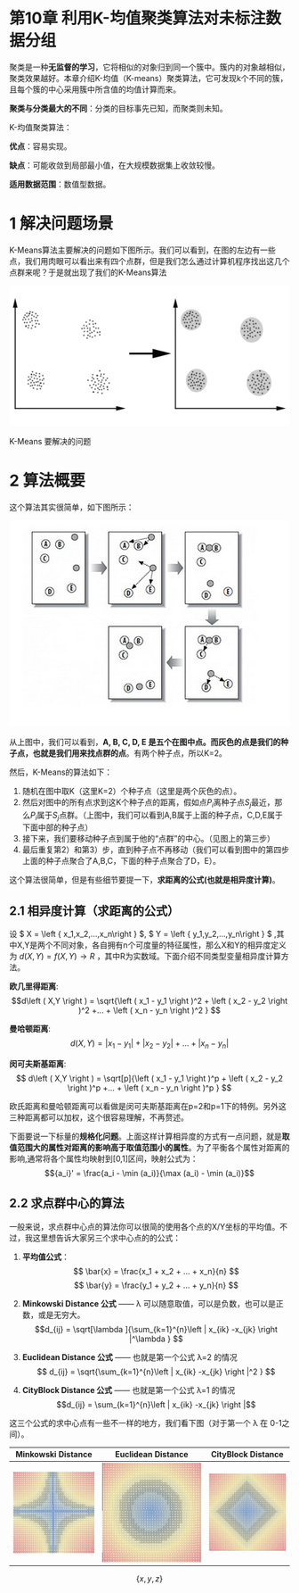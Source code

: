 第10章 利用K-均值聚类算法对未标注数据分组
==========================================
聚类是一种**无监督的学习**，它将相似的对象归到同一个簇中。簇内的对象越相似，聚类效果越好。本章介绍K-均值（K-means）聚类算法，它可发现k个不同的簇，且每个簇的中心采用簇中所含值的均值计算而来。

**聚类与分类最大的不同**：分类的目标事先已知，而聚类则未知。

K-均值聚类算法：

**优点**：容易实现。

**缺点**：可能收敛到局部最小值，在大规模数据集上收敛较慢。

**适用数据范围**：数值型数据。

# 1 解决问题场景

K-Means算法主要解决的问题如下图所示。我们可以看到，在图的左边有一些点，我们用肉眼可以看出来有四个点群，但是我们怎么通过计算机程序找出这几个点群来呢？于是就出现了我们的K-Means算法

![K-Means 要解决的问题](K-Means.gif)

K-Means 要解决的问题

# 2 算法概要

这个算法其实很简单，如下图所示：

![K-Means 算法概要](K-Means.jpg)

从上图中，我们可以看到，**A, B, C, D, E 是五个在图中点。而灰色的点是我们的种子点，也就是我们用来找点群的点**。有两个种子点，所以K=2。

然后，K-Means的算法如下：

1. 随机在图中取K（这里K=2）个种子点（这里是两个灰色的点）。
2. 然后对图中的所有点求到这K个种子点的距离，假如点$P_i$离种子点$S_j$最近，那么$P_i$属于$S_j$点群。（上图中，我们可以看到A,B属于上面的种子点，C,D,E属于下面中部的种子点）
3. 接下来，我们要移动种子点到属于他的“点群”的中心。（见图上的第三步）
4. 最后重复第2）和第3）步，直到种子点不再移动（我们可以看到图中的第四步上面的种子点聚合了A,B,C，下面的种子点聚合了D，E）。

这个算法很简单，但是有些细节要提一下，**求距离的公式(也就是相异度计算)**。

## 2.1 相异度计算（求距离的公式）

设 $ X = \left \{ x_1,x_2,...,x_n\right \} $, $ Y = \left \{ y_1,y_2,...,y_n\right \} $ ,其中X,Y是两个不同对象，各自拥有n个可度量的特征属性，那么X和Y的相异度定义为 $d\left ( X,Y \right ) = f\left ( X,Y \right ) \rightarrow R$ ，其中R为实数域。下面介绍不同类型变量相异度计算方法。

**欧几里得距离**:
$$d\left ( X,Y \right ) = \sqrt{\left ( x_1 - y_1 \right )^2 + \left ( x_2 - y_2 \right )^2 +... + \left ( x_n - y_n \right )^2 }  $$

**曼哈顿距离**:
$$ d\left ( X,Y \right ) =\left | x_1 - y_1 \right | + \left | x_2 - y_2 \right | +...+  \left | x_n - y_n \right | $$

**闵可夫斯基距离**:
$$ d\left ( X,Y \right ) = \sqrt[p]{\left ( x_1 - y_1 \right )^p + \left ( x_2 - y_2 \right )^p +... + \left ( x_n - y_n \right )^p }  $$

欧氏距离和曼哈顿距离可以看做是闵可夫斯基距离在p=2和p=1下的特例。另外这三种距离都可以加权，这个很容易理解，不再赘述。

下面要说一下标量的**规格化问题**。上面这样计算相异度的方式有一点问题，就是**取值范围大的属性对距离的影响高于取值范围小的属性**。为了平衡各个属性对距离的影响,通常将各个属性均映射到[0,1]区间，映射公式为：
$${a_i}' = \frac{a_i - \min (a_i)}{\max (a_i) -  \min (a_i)}$$


## 2.2 求点群中心的算法

一般来说，求点群中心点的算法你可以很简的使用各个点的X/Y坐标的平均值。不过，我这里想告诉大家另三个求中心点的的公式：

1) **平均值公式**：
$$ \bar{x} = \frac{x_1 + x_2 + ... + x_n}{n} $$
$$ \bar{y} = \frac{y_1 + y_2 + ... + y_n}{n} $$

2) **Minkowski Distance 公式** —— λ 可以随意取值，可以是负数，也可以是正数，或是无穷大。
$$d_{ij} = \sqrt[\lambda ]{\sum_{k=1}^{n}\left | x_{ik} -x_{jk} \right |^\lambda } $$

3) **Euclidean Distance 公式** —— 也就是第一个公式 λ=2 的情况
$$ d_{ij} = \sqrt{\sum_{k=1}^{n}\left | x_{ik} -x_{jk} \right |^2 } $$

4) **CityBlock Distance 公式** —— 也就是第一个公式 λ=1 的情况
$$d_{ij} = \sum_{k=1}^{n}\left | x_{ik} -x_{jk} \right |$$

这三个公式的求中心点有一些不一样的地方，我们看下图（对于第一个 λ 在 0-1之间）。

Minkowski Distance                        | Euclidean Distance | CityBlock Distance
----------------------------------------- | ------------------- | -------------------
![Minkowski Distance](Minkowski-Mean.jpg) | ![Euclidean Distance ](Euclidean-distance.jpg) | ![CityBlock Distance](Manhattan-distance.jpg)

$$ \left \{ x,y,z \right \} $$
